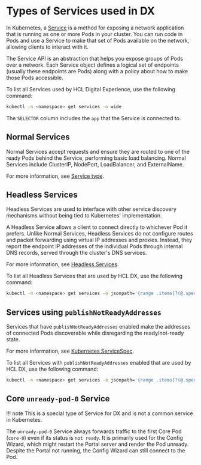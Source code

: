 # Types of Services used in DX

In Kubernetes, a [Service](https://kubernetes.io/docs/concepts/services-networking/service/) is a method for exposing a network application that is running as one or more Pods in your cluster. You can run code in Pods and use a Service to make that set of Pods available on the network, allowing clients to interact with it.

The Service API is an abstraction that helps you expose groups of Pods over a network. Each Service object defines a logical set of endpoints (usually these endpoints are Pods) along with a policy about how to make those Pods accessible.

To list all Services used by HCL Digital Experience, use the following command:

```bash
kubectl -n <namespace> get services -o wide
```

The `SELECTOR` column includes the `app` that the Service is connected to.

## Normal Services

Normal Services accept requests and ensure they are routed to one of the ready Pods behind the Service, performing basic load balancing. Normal Services include ClusterIP, NodePort, LoadBalancer, and ExternalName.

For more information, see [Service type](https://kubernetes.io/docs/concepts/services-networking/service/#publishing-services-service-types).

## Headless Services

Headless Services are used to interface with other service discovery mechanisms without being tied to Kubernetes' implementation. 

A Headless Service allows a client to connect directly to whichever Pod it prefers. Unlike Normal Services, Headless Services do not configure routes and packet forwarding using virtual IP addresses and proxies. Instead, they report the endpoint IP addresses of the individual Pods through internal DNS records, served through the cluster's DNS services.

For more information, see [Headless Services](https://kubernetes.io/docs/concepts/services-networking/service/#headless-services).

To list all Headless Services that are used by HCL DX, use the following command:

```bash
kubectl -n <namespace> get services -o jsonpath='{range .items[?(@.spec.clusterIP=="None")]}{.metadata.name}{"\n"}{end}'
```

## Services using `publishNotReadyAddresses`

Services that have `publishNotReadyAddresses` enabled make the addresses of connected Pods discoverable while disregarding the ready/not-ready state.

For more information, see [Kubernetes ServiceSpec](https://kubernetes.io/docs/reference/kubernetes-api/service-resources/service-v1/#ServiceSpec).

To list all Services with `publishNotReadyAddresses` enabled that are used by HCL DX, use the following command:

```bash
kubectl -n <namespace> get services -o jsonpath='{range .items[?(@.spec.publishNotReadyAddresses==true)]}{.metadata.name}{"\n"}{end}'
```

## Core `unready-pod-0` Service

!!! note
      This is a special type of Service for DX and is not a common service in Kubernetes.

The `unready-pod-0` Service always forwards traffic to the first Core Pod (`core-0`) even if its status is `not ready`. It is primarily used for the Config Wizard, which might restart the Portal server and render the Pod unready. Despite the Portal not running, the Config Wizard can still connect to the Pod.

